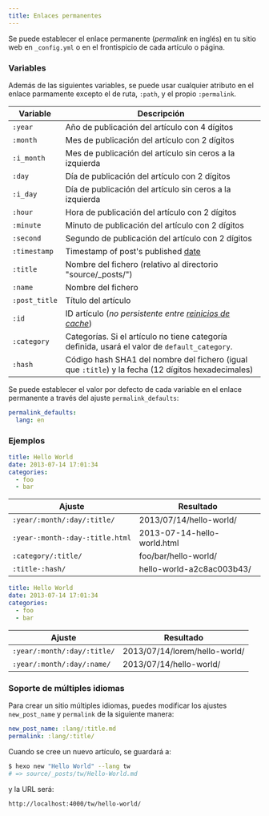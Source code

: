 ```yaml
---
title: Enlaces permanentes
---
```


Se puede establecer el enlace permanente (*permalink* en inglés) en tu sitio web en `_config.yml` o en el frontispicio de cada artículo o página.

### Variables

Además de las siguientes variables, se puede usar cualquier atributo en el enlace parmamente excepto el de ruta, `:path`, y el propio `:permalink`.

| Variable      | Descripción                                                                                        |
| ------------- | -------------------------------------------------------------------------------------------------- |
| `:year`       | Año de publicación del artículo con 4 dígitos                                                      |
| `:month`      | Mes de publicación del artículo con 2 dígitos                                                      |
| `:i_month`    | Mes de publicación del artículo sin ceros a la izquierda                                           |
| `:day`        | Día de publicación del artículo con 2 dígitos                                                      |
| `:i_day`      | Día de publicación del artículo sin ceros a la izquierda                                           |
| `:hour`       | Hora de publicación del artículo con 2 dígitos                                                     |
| `:minute`     | Minuto de publicación del artículo con 2 dígitos                                                   |
| `:second`     | Segundo de publicación del artículo con 2 dígitos                                                  |
| `:timestamp`  | Timestamp of post's published [date](./front-matter#Settings-Their-Default-Values)                 |
| `:title`      | Nombre del fichero (relativo al directorio "source/\_posts/")                                    |
| `:name`       | Nombre del fichero                                                                                 |
| `:post_title` | Título del artículo                                                                                |
| `:id`         | ID artículo (_no persistente entre [reinicios de cache](/docs/commands#clean)_)                    |
| `:category`   | Categorías. Si el artículo no tiene categoría definida, usará el valor de `default_category`.      |
| `:hash`       | Código hash SHA1 del nombre del fichero (igual que `:title`) y la fecha (12 dígitos hexadecimales) |

Se puede establecer el valor por defecto de cada variable en el enlace permanente a través del ajuste `permalink_defaults`:

```yaml
permalink_defaults:
  lang: en
```

### Ejemplos

```yaml source/_posts/hello-world.md
title: Hello World
date: 2013-07-14 17:01:34
categories:
  - foo
  - bar
```

| Ajuste                          | Resultado                   |
| ------------------------------- | --------------------------- |
| `:year/:month/:day/:title/`     | 2013/07/14/hello-world/     |
| `:year-:month-:day-:title.html` | 2013-07-14-hello-world.html |
| `:category/:title/`             | foo/bar/hello-world/        |
| `:title-:hash/`                 | hello-world-a2c8ac003b43/   |

```yaml source/_posts/lorem/hello-world.md
title: Hello World
date: 2013-07-14 17:01:34
categories:
  - foo
  - bar
```

| Ajuste                      | Resultado                     |
| --------------------------- | ----------------------------- |
| `:year/:month/:day/:title/` | 2013/07/14/lorem/hello-world/ |
| `:year/:month/:day/:name/`  | 2013/07/14/hello-world/       |

### Soporte de múltiples idiomas

Para crear un sitio múltiples idiomas, puedes modificar los ajustes `new_post_name` y `permalink` de la siguiente manera:

```yaml
new_post_name: :lang/:title.md
permalink: :lang/:title/
```

Cuando se cree un nuevo artículo, se guardará a:

```bash
$ hexo new "Hello World" --lang tw
# => source/_posts/tw/Hello-World.md
```

y la URL será:

```plain
http://localhost:4000/tw/hello-world/
```
